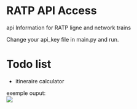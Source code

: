 # RATP API Access  
api Information for RATP ligne and network trains

Change your api_key file in main.py and run.

# Todo list
- itineraire calculator

exemple ouput:  
<img src="https://image.ibb.co/bQhNAo/Capture_du_2018_05_21_20_29_55.png"/>

